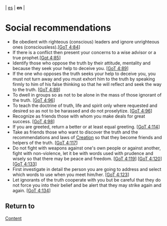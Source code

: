 | [es](../español/recomendaciones-sociales.md) | **en** |

# Social recommendations

- Be obedient with righteous (conscious) leaders and ignore unrighteous ones (consciousless).[[GoT 4:84](./references.md/#GoT)]
- If there is a conflict then present your concerns to a wise advisor or a true prophet.[[Got 4:85](./references.md/#GoT)]
- Identify those who oppose the truth by their attitude, mentality and because they seek your help to deceive you. [[GoT 4:89](./references.md/#GoT)]
- If the one who opposes the truth seeks your help to deceive you, you must not turn away and you must exhort him to the truth by speaking firmly to him of his false thinking so that he will reflect and seek the way to the truth. [[GoT 4:89](./references.md/#GoT)]
- To dwell in groups so as not to be alone in the mass of those ignorant of the truth. [[GoT 4:96](./references.md/#GoT)]
- To teach the doctrine of truth, life and spirit only where requested and desired so as not to be harassed and do not proselytize. [[GoT 4:96](./references.md/#GoT)]
- Recognize as friends those with whom you make deals for great success. [[GoT 4:98](./references.md/#GoT)]
- If you are greeted, return a better or at least equal greeting. [[GoT 4:114](./references.md/#GoT)]
- Take as friends those who want to discover the truth and the recommendations and laws of [Creation](./definitions.md/#creation) so that they become friends and helpers of the truth. [[GoT 4:117](./references.md/#GoT)]
- Do not fight with weapons against one's own people or against another, fight with non-violence, let it be with words used with prudence and wisely so that there may be peace and freedom. [[GoT 4:119](./references.md/#GoT)] [[GoT 4:120](./references.md/#GoT)] [[GoT 4:133](./references.md/#GoT)]
- First investigate in detail the person you are going to address and select which words to use when you meet him/her. [[GoT 4:123](./references.md/#GoT)]
- Let ignorants of the truth cooperate with you but be careful that they do not force you into their belief and be alert that they may strike again and again. [[GoT 4:134](./references.md/#GoT)]


## Return to

[Content](./content.md)
